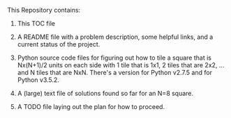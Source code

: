 This Repository contains:

1. This TOC file

2. A README file with a problem description, some helpful links, and a current status of the project.

3. Python source code files for figuring out how to tile a square that is Nx(N+1)/2 units on each side with 1 tile that is 1x1, 2 tiles that are 2x2, ... and N tiles that are NxN. There's a version for Python v2.7.5 and for Python v3.5.2.

4. A (large) text file of solutions found so far for an N=8 square. 

5. A TODO file laying out the plan for how to proceed.
